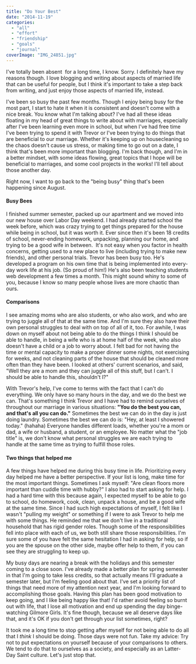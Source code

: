 ```yaml
---
title: "Do Your Best"
date: "2014-11-19"
categories: 
  - "all"
  - "effort"
  - "friendship"
  - "goals"
  - "journal"
coverImage: "IMG_24851.jpg"
---
```


I've totally been absent  for a long time, I know. Sorry. I definitely have my reasons though. I love blogging and writing about aspects of married life that can be useful for people, but I think it's important to take a step back from writing, and just enjoy those aspects of married life, instead.

I've been so busy the past few months. Though I enjoy being busy for the most part, I start to hate it when it is consistent and doesn't come with a nice break. You know what I'm talking about? I've had all these ideas floating in my head of great things to write about with marriages, especially after I've been learning even more in school, but when I've had free time I've been trying to spend it with Trevor or I've been trying to do things that are beneficial to our marriage. Whether it's keeping up on housecleaning so the chaos doesn't cause us stress, or making time to go out on a date, I think that's been more important than blogging. I'm back though, and I'm in a better mindset, with some ideas flowing, great topics that I hope will be beneficial to marriages, and some cool projects in the works! I'll tell about those another day.

Right now, I want to go back to the "being busy" thing that's been happening since August.

#### Busy Bees

I finished summer semester, packed up our apartment and we moved into our new house over Labor Day weekend. I had already started school the week before, which was crazy trying to get things prepared for the house while being in school, but it was worth it. Ever since then it's been 18 credits of school, never-ending homework, unpacking, planning our home, and trying to be a good wife in between.  It's not easy when you factor in health concerns, getting used to a new place to live (including trying to make new friends), and other personal trials. Trevor has been busy too. He's developed a program on his own time that is being implemented into every-day work life at his job. (So proud of him!) He's also been teaching students web development a few times a month. This might sound whiny to some of you, because I know so many people whose lives are more chaotic than ours.

#### Comparisons

I see amazing moms who are also students, or who also work, and who are trying to juggle all of that at the same time. And I'm sure they also have their own personal struggles to deal with on top of all of it, too. For awhile, I was down on myself about not being able to do the things I think I should be able to handle, in being a wife who is at home half of the week, who also doesn't have a child or a job to worry about. I felt bad for not having the time or mental capacity to make a proper dinner some nights, not exercising for weeks, and not cleaning parts of the house that should be cleaned more often than they have been. I looked at others' current scenarios, and said, "Well they are a mom and they can juggle all of this stuff, but I can't. I should be able to handle this, shouldn't I?"

With Trevor's help, I've come to terms with the fact that I can't do everything. We only have so many hours in the day, and we do the best we can. That's something I think Trevor and I have had to remind ourselves of throughout our marriage in various situations: **"You do the best you can, and that's all you can do."** Sometimes the best we can do in the day is just doing laundry. Sometimes the best we can do is: "Hey, at least I showered today." (hahaha) Everyone handles different loads, whether you're a mom or dad, a wife or husband, a student, or an employee. No matter what the "job title" is, we don't know what personal struggles we are each trying to handle at the same time as trying to fulfill those roles.

#### Two things that helped me

A few things have helped me during this busy time in life. Prioritizing every day helped me have a better perspective. If your list is long, make time for the most important things. Sometimes I ask myself: "Are clean floors more important than cuddle time with hubby?" I also had to start asking for help. I had a hard time with this because again, I expected myself to be able to go to school, do homework, cook, clean, unpack a house, and be a good wife at the same time. Since I had such high expectations of myself, I felt like I wasn't "pulling my weight" or something if I were to ask Trevor to help me with some things. He reminded me that we don't live in a traditional household that has rigid gender roles. Though some of the responsibilities fell into place with each of us, we both still share those responsibilities. I'm sure some of you have felt the same hesitation I had in asking for help, so if you are the spouse on the other side, maybe offer help to them, if you can see they are struggling to keep up.

My busy days are nearing a break with the holidays and this semester coming to a close soon. I've already made a better plan for spring semester in that I'm going to take less credits, so that actually means I'll graduate a semester later, but I'm feeling good about that. I've set a priority list of things that need more of my attention next year, and I'm looking forward to accomplishing those goals. Having this plan has been good motivation to keep going, and I like being happy like that! I'd rather avoid feeling so burnt out with life, that I lose all motivation and end up spending the day binge-watching Gilmore Girls. It's fine though, because we all deserve days like that, and it's OK if you don't get through your list sometimes, right?

It took me a long time to stop getting after myself for not being able to do all that I _think_ I should be doing. Those days were not fun. Take my advice: Try not to put expectations on yourself because of your comparisons to others. We tend to do that to ourselves as a society, and especially as an Latter-Day Saint culture. Let's just stop that.
